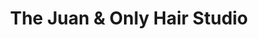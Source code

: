 ---
title: "The Juan & Only Hair Studio"
url: /hamilton/the-juan-and-only-hair-studio/
shop: hairdresser
---